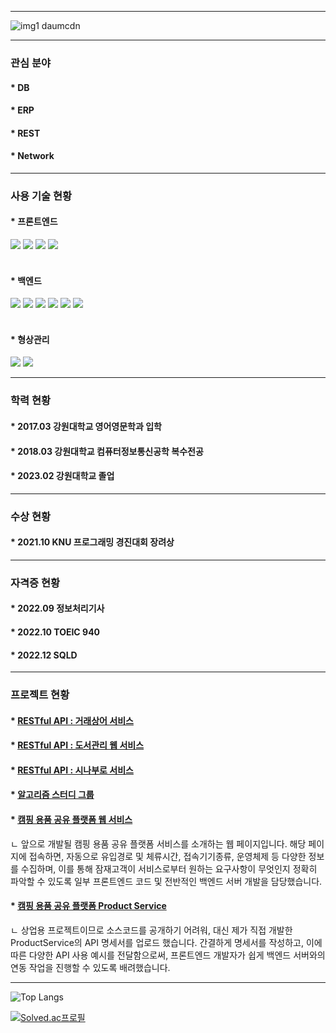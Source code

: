 ***

![img1 daumcdn](https://user-images.githubusercontent.com/83106564/197996526-041c6704-7d70-4a7a-a4e0-e2c3df21a386.gif)

***

### 관심 분야

#### * DB
#### * ERP
#### * REST
#### * Network

***

### 사용 기술 현황

#### * 프론트엔드

<div>
    <img src="https://img.shields.io/badge/html5-E34F26?style=for-the-badge&logo=html5&logoColor=white"> 
    <img src="https://img.shields.io/badge/css-1572B6?style=for-the-badge&logo=css3&logoColor=white"> 
    <img src="https://img.shields.io/badge/javascript-F7DF1E?style=for-the-badge&logo=javascript&logoColor=black"> 
    <img src="https://img.shields.io/badge/jquery-0769AD?style=for-the-badge&logo=jquery&logoColor=white">
</div>
<br>


#### * 백엔드

<div>
    <img src="https://img.shields.io/badge/apache tomcat-F8DC75?style=for-the-badge&logo=apachetomcat&logoColor=white">
    <img src="https://img.shields.io/badge/spring-6DB33F?style=for-the-badge&logo=spring&logoColor=white"> 
    <img src="https://img.shields.io/badge/java-007396?style=for-the-badge&logo=java&logoColor=white"> 
    <img src="https://img.shields.io/badge/oracle-F80000?style=for-the-badge&logo=oracle&logoColor=white"> 
    <img src="https://img.shields.io/badge/mariaDB-003545?style=for-the-badge&logo=mariaDB&logoColor=white"> 
    <img src="https://img.shields.io/badge/redis-DC382D?style=for-the-badge&logo=redis&logoColor=white">
</div>
<br>


#### * 형상관리

<div>
    <img src="https://img.shields.io/badge/github-181717?style=for-the-badge&logo=github&logoColor=white">
    <img src="https://img.shields.io/badge/git-F05032?style=for-the-badge&logo=git&logoColor=white">
</div>

***

### 학력 현황

#### * 2017.03 강원대학교 영어영문학과 입학
#### * 2018.03 강원대학교 컴퓨터정보통신공학 복수전공
#### * 2023.02 강원대학교 졸업

***

### 수상 현황

#### * 2021.10 KNU 프로그래밍 경진대회 장려상

***

### 자격증 현황

#### * 2022.09 정보처리기사
#### * 2022.10 TOEIC 940
#### * 2022.12 SQLD

***

### 프로젝트 현황

#### * [RESTful API : 거래상어 서비스](https://github.com/Blanc-et-noir/RESTful-API-3)


#### * [RESTful API : 도서관리 웹 서비스](https://github.com/Blanc-et-noir/RESTful-API-2)


#### * [RESTful API : 시나부로 서비스](https://github.com/Blanc-et-noir/RESTful-API-1)


#### * [알고리즘 스터디 그룹](https://github.com/hs-study-group/algorithm)


#### * [캠핑 용품 공유 플랫폼 웹 서비스](https://www.camter.co.kr)

ㄴ 앞으로 개발될 캠핑 용품 공유 플랫폼 서비스를 소개하는 웹 페이지입니다. 해당 페이지에 접속하면, 자동으로 유입경로 및 체류시간, 접속기기종류, 운영체제 등 다양한 정보를 수집하며, 이를 통해 잠재고객이 서비스로부터 원하는 요구사항이 무엇인지 정확히 파악할 수 있도록 일부 프론트엔드 코드 및 전반적인 백엔드 서버 개발을 담당했습니다. 


#### * [캠핑 용품 공유 플랫폼 Product Service](https://documenter.getpostman.com/view/21751638/2s93sf1qL3)

ㄴ 상업용 프로젝트이므로 소스코드를 공개하기 어려워, 대신 제가 직접 개발한 ProductService의 API 명세서를 업로드 했습니다. 간결하게 명세서를 작성하고, 이에 따른 다양한 API 사용 예시를 전달함으로써, 프론트엔드 개발자가 쉽게 백엔드 서버와의 연동 작업을 진행할 수 있도록 배려했습니다.

***

![Top Langs](https://github-readme-stats.vercel.app/api/top-langs/?username=Blanc-et-noir&layout=compact&theme=buefy)

[![Solved.ac프로필](http://mazassumnida.wtf/api/v2/generate_badge?boj=jrw9215)](https://solved.ac/jrw9215)
